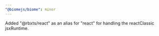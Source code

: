 ```yaml
---
"@biomejs/biome": minor
---
```


Added "@rbxts/react" as an alias for "react" for handling the reactClassic jsxRuntime.

